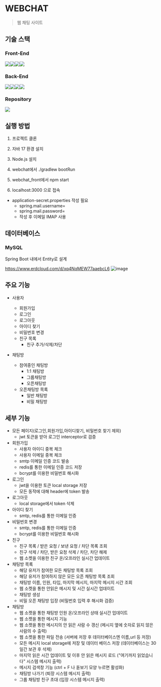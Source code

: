 # WEBCHAT
> 웹 채팅 사이트

## 기술 스택 
### Front-End
<img src="https://img.shields.io/badge/react-61DAFB?style=for-the-badge&logo=react&logoColor=black"><img src="https://img.shields.io/badge/html5-E34F26?style=for-the-badge&logo=html5&logoColor=white"><img src="https://img.shields.io/badge/css-1572B6?style=for-the-badge&logo=css3&logoColor=white"><img src="https://img.shields.io/badge/javascript-F7DF1E?style=for-the-badge&logo=javascript&logoColor=black">

### Back-End
<img src="https://img.shields.io/badge/java-007396?style=for-the-badge&logo=java&logoColor=white"><img src="https://img.shields.io/badge/springboot-6DB33F?style=for-the-badge&logo=springboot&logoColor=white"><img src="https://img.shields.io/badge/mysql-4479A1?style=for-the-badge&logo=mysql&logoColor=white"><img src="https://img.shields.io/badge/Redis-DC382D?style=for-the-badge&logo=Redis&logoColor=white"> 

### Repository
<img src="https://img.shields.io/badge/github-181717?style=for-the-badge&logo=github&logoColor=white">


## 실행 방법
1. 프로젝트 클론

2. 자바 17 환경 설치

3. Node.js 설치
   
4. webchat에서 ./gradlew bootRun

5. webchat_front에서 npm start

6. localhost:3000 으로 접속

+ application-secret.properties 작성 필요
    + spring.mail.username=
    + spring.mail.password=
    + 작성 후 이메일 IMAP 사용 

## 데이터베이스
###  MySQL
Spring Boot 내에서 Entity로 설계

https://www.erdcloud.com/d/xq4NqMEW77aaebcL6
![image](https://github.com/user-attachments/assets/a01027ff-8230-4aa1-bc44-12d340410173)


## 주요 기능
+ 사용자
  + 회원가입 
  + 로그인
  + 로그아웃
  + 아이디 찾기
  + 비밀번호 변경
  + 친구 목록
    + 친구 추가/삭제/차단

+ 채팅방
  + 참여중인 채팅방
    + 1:1 채팅방
    + 그룹채팅방
    + 오픈채팅방
  + 오픈채팅방 목록
    + 일반 채팅방
    + 비밀 채팅방
   
## 세부 기능
+ 모든 페이지(로그인,회원가입,아이디찾기, 비밀번호 찾기 제외)
  + jwt 토큰을 받아 로그인 interceptor로 검증
+ 회원가입
  + 사용자 아이디 중복 체크
  + 사용자 이메일 중복 체크
  + smtp 이메일 인증 코드 발송
  + redis를 통한 이메일 인증 코드 저장
  + bcrypt를 이용한 비밀번호 해시화
+ 로그인
  + jwt을 이용한 토큰 local storage 저장
  + 모든 동작에 대해 header에 token 발송
+ 로그아웃
  + local storage에서 token 삭제
+ 아이디 찾기
  + smtp, redis를 통한 이메일 인증
+ 비밀번호 변경
  + smtp, redis를 통한 이메일 인증
  + bcrypt를 이용한 비밀번호 해시화
+ 친구
  + 친구 목록 / 받은 요청 / 보낸 요청 / 차단 목록 조회
  + 친구 삭제 / 차단, 받은 요청 삭제 / 차단, 차단 해제
  + 웹 소켓을 이용한 친구 온/오프라인 실시간 업데이트
+ 채팅방 목록
  + 해당 유저가 참여한 모든 채팅방 목록 조회
  + 해당 유저가 참여하지 않은 모든 오픈 채팅방 목록 조회
  + 채팅방 이름, 인원, 타입, 마지막 메시지, 마지막 메시지 시간 조회
  + 웹 소켓을 통한 안읽은 메시지 및 시간 실시간 업데이트
  + 채팅방 생성
  + 비밀 오픈 채팅방 입장 (비밀번호 입력 후 해시화 검증)
+ 채팅방
  + 웹 소켓을 통한 채팅방 인원 온/오프라인 상태 실시간 업데이트
  + 웹 소켓을 통한 메시지 기능
  + 웹 소켓을 통한 메시지의 안 읽은 사람 수 갱신 (메시지 옆에 숫자로 읽지 않은 사람의 수 출력)
  + 웹 소켓을 통한 파일 전송 (서버에 저장 후 데이터베이스엔 이름,url 등 저장)
  + 모든 메시지 local storage에 저장 및 데이터 베이스 저장 (데이터베이스는 30일간 보관 후 삭제)
  + 마지막 읽은 시간 업데이트 및 이후 안 읽은 메시지 로드 ("여기까지 읽었습니다" 시스템 메시지 출력)
  + 메시지 검색창 기능 (ctrl + F 나 돋보기 모양 누르면 활성화)
  + 채팅방 나가기 (퇴장 시스템 메시지 출력)
  + 그룹 채팅방 친구 초대 (입장 시스템 메시지 출력)
